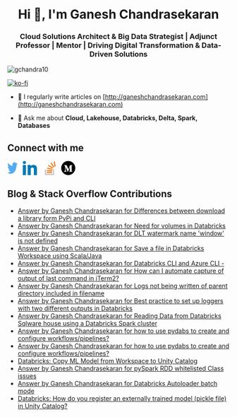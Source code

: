 <h1 align="center">Hi 👋, I'm Ganesh Chandrasekaran</h1>
<h3 align="center">Cloud Solutions Architect & Big Data Strategist | Adjunct Professor | Mentor | Driving Digital Transformation & Data-Driven Solutions</h3>

<p align="left"> <img src="https://komarev.com/ghpvc/?username=gchandra10&label=Profile%20views&color=0e75b6&style=flat" alt="gchandra10" /> </p>

[![ko-fi](https://ko-fi.com/img/githubbutton_sm.svg)](https://ko-fi.com/R5R1FEPR0)

- 📝 I regularly write articles on [http://ganeshchandrasekaran.com](http://ganeshchandrasekaran.com)

- 💬 Ask me about **Cloud, Lakehouse, Databricks, Delta, Spark, Databases**

## Connect with me

<p align="left">
<a href="https://twitter.com/gchandra" target="blank"><img align="center" src="images/twitter.png" alt="gchandra" height="32" width="23" /></a>&nbsp;&nbsp;
<a href="https://linkedin.com/in/ganeshchandra" target="blank"><img align="center" src="images/linkedin.png" alt="gchandra" height="32" width="32" /></a>&nbsp;&nbsp;
<a href="https://stackoverflow.com/users/11086515/ganesh-chandrasekaran" target="blank"><img align="center" src="images/stackoverflow.png" alt="ganesh-chandrasekaran" height="32" width="32" /></a>&nbsp;&nbsp;
<a href="https://medium.com/@gchandra" target="blank"><img align="center" src="images/medium.png" alt="@gchandra" height="32" width="32" /></a>&nbsp;&nbsp;
</p>

## Blog & Stack Overflow Contributions
<!-- BLOG-POST-LIST:START -->
- [Answer by Ganesh Chandrasekaran for Differences between download a library form PyPi and CLI](https://stackoverflow.com/questions/79032907/differences-between-download-a-library-form-pypi-and-cli/79032938#79032938)
- [Answer by Ganesh Chandrasekaran for Need for volumes in Databricks](https://stackoverflow.com/questions/79018635/need-for-volumes-in-databricks/79031507#79031507)
- [Answer by Ganesh Chandrasekaran for DLT watermark name &#39;window&#39; is not defined](https://stackoverflow.com/questions/78899032/dlt-watermark-name-window-is-not-defined/79014821#79014821)
- [Answer by Ganesh Chandrasekaran for Save a file in Databricks Workspace using Scala/Java](https://stackoverflow.com/questions/78990628/save-a-file-in-databricks-workspace-using-scala-java/78991915#78991915)
- [Answer by Ganesh Chandrasekaran for Databricks CLI and Azure CLI -](https://stackoverflow.com/questions/78983569/databricks-cli-and-azure-cli/78990420#78990420)
- [Answer by Ganesh Chandrasekaran for How can I automate capture of output of last command in iTerm2?](https://stackoverflow.com/questions/78987451/how-can-i-automate-capture-of-output-of-last-command-in-iterm2/78987471#78987471)
- [Answer by Ganesh Chandrasekaran for Logs not being written of parent directory included in filename](https://stackoverflow.com/questions/78979109/logs-not-being-written-of-parent-directory-included-in-filename/78982287#78982287)
- [Answer by Ganesh Chandrasekaran for Best practice to set up loggers with two different outputs in Databricks](https://stackoverflow.com/questions/78978260/best-practice-to-set-up-loggers-with-two-different-outputs-in-databricks/78978323#78978323)
- [Answer by Ganesh Chandrasekaran for Reading Data from Databricks Sqlware house using a Databricks Spark cluster](https://stackoverflow.com/questions/78951339/reading-data-from-databricks-sqlware-house-using-a-databricks-spark-cluster/78952233#78952233)
- [Answer by Ganesh Chandrasekaran for how to use pydabs to create and configure workflows/pipelines?](https://stackoverflow.com/questions/78949053/how-to-use-pydabs-to-create-and-configure-workflows-pipelines/78949456#78949456)
- [Answer by Ganesh Chandrasekaran for how to use pydabs to create and configure workflows/pipelines?](https://stackoverflow.com/questions/78949053/how-to-use-pydabs-to-create-and-configure-workflows-pipelines/78949096#78949096)
- [Databricks: Copy ML Model from Workspace to Unity Catalog](https://medium.com/analytics-vidhya/databricks-copy-ml-model-from-workspace-to-unity-catalog-750f63b45324?source=rss-cb7a2de9f0fc------2)
- [Answer by Ganesh Chandrasekaran for pySpark RDD whitelisted Class issues](https://stackoverflow.com/questions/78918741/pyspark-rdd-whitelisted-class-issues/78918778#78918778)
- [Answer by Ganesh Chandrasekaran for Databricks Autoloader batch mode](https://stackoverflow.com/questions/78914546/databricks-autoloader-batch-mode/78915954#78915954)
- [Databricks: How do you register an externally trained model &lpar;pickle file&rpar; in Unity Catalog?](https://medium.com/analytics-vidhya/databricks-how-do-you-register-an-externally-trained-model-pickle-file-in-unity-catalog-7c3751ece8b1?source=rss-cb7a2de9f0fc------2)
<!-- BLOG-POST-LIST:END -->
